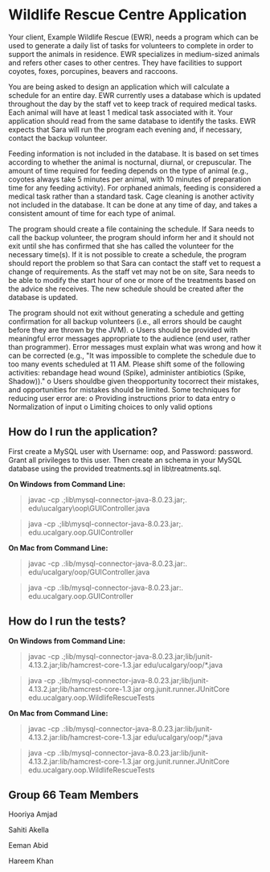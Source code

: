 # Wildlife Rescue Centre Application

Your client, Example Wildlife Rescue (EWR), needs a program which can be used to generate a daily list
of tasks for volunteers to complete in order to support the animals in residence. EWR specializes in
medium-sized animals and refers other cases to other centres. They have facilities to support coyotes,
foxes, porcupines, beavers and raccoons.

You are being asked to design an application which will calculate a schedule for an entire day. EWR
currently uses a database which is updated throughout the day by the staff vet to keep track of required
medical tasks. Each animal will have at least 1 medical task associated with it. Your application should
read from the same database to identify the tasks. EWR expects that Sara will run the program each
evening and, if necessary, contact the backup volunteer.

Feeding information is not included in the database. It is based on set times according to whether the
animal is nocturnal, diurnal, or crepuscular. The amount of time required for feeding depends on the
type of animal (e.g., coyotes always take 5 minutes per animal, with 10 minutes of preparation time for
any feeding activity). For orphaned animals, feeding is considered a medical task rather than a standard
task. Cage cleaning is another activity not included in the database. It can be done at any time of day,
and takes a consistent amount of time for each type of animal.

The program should create a file containing the schedule. If Sara needs to call the backup volunteer, the
program should inform her and it should not exit until she has confirmed that she has called the
volunteer for the necessary time(s). If it is not possible to create a schedule, the program should report
the problem so that Sara can contact the staff vet to request a change of requirements. As the staff vet
may not be on site, Sara needs to be able to modify the start hour of one or more of the treatments
based on the advice she receives. The new schedule should be created after the database is updated.

The program should not exit without generating a schedule and getting confirmation for all backup volunteers (i.e., all errors should be caught before they are thrown by the JVM).
    o Users should be provided with meaningful error messages appropriate to the audience (end user, rather than programmer). Error messages must explain what was wrong and how it can be corrected (e.g., "It was impossible to complete the schedule due to too many events scheduled at 11 AM. Please shift some of the following activities: rebandage head wound (Spike), administer antibiotics (Spike, Shadow))."
    o Users shouldbe given theopportunity tocorrect their mistakes, and opportunities for mistakes should be limited. Some techniques for reducing user error are:
    o Providing instructions prior to data entry 
    o Normalization of input
    o Limiting choices to only valid options
    
## How do I run the application?

First create a MySQL user with Username: oop, and Password: password. Grant all privileges to this user. Then create an schema in your MySQL database using the provided treatments.sql in lib\treatments.sql.

**On Windows from Command Line:**

>javac -cp .;lib\mysql-connector-java-8.0.23.jar;. edu\ucalgary\oop\GUIController.java

>java -cp .;lib\mysql-connector-java-8.0.23.jar;. edu.ucalgary.oop.GUIController

**On Mac from Command Line:**

>javac -cp .:lib/mysql-connector-java-8.0.23.jar:. edu/ucalgary/oop/GUIController.java

>java -cp .:lib/mysql-connector-java-8.0.23.jar:. edu.ucalgary.oop.GUIController

## How do I run the tests?

**On Windows from Command Line:**

>javac -cp .;lib/mysql-connector-java-8.0.23.jar;lib/junit-4.13.2.jar;lib/hamcrest-core-1.3.jar edu/ucalgary/oop/*.java

>java -cp .;lib/mysql-connector-java-8.0.23.jar;lib/junit-4.13.2.jar;lib/hamcrest-core-1.3.jar org.junit.runner.JUnitCore edu.ucalgary.oop.WildlifeRescueTests

**On Mac from Command Line:**

>javac -cp .:lib/mysql-connector-java-8.0.23.jar:lib/junit-4.13.2.jar:lib/hamcrest-core-1.3.jar edu/ucalgary/oop/*.java

>java -cp .:lib/mysql-connector-java-8.0.23.jar:lib/junit-4.13.2.jar:lib/hamcrest-core-1.3.jar org.junit.runner.JUnitCore edu.ucalgary.oop.WildlifeRescueTests

## Group 66 Team Members
Hooriya Amjad

Sahiti Akella

Eeman Abid

Hareem Khan
